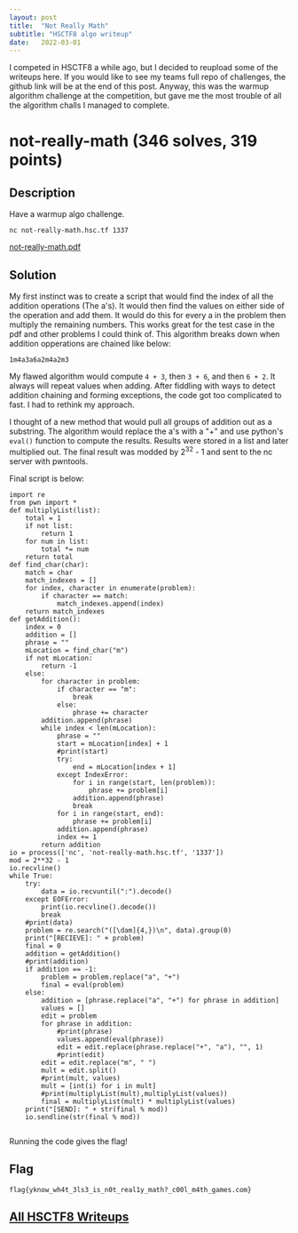 ```yaml
---
layout: post
title:  "Not Really Math"
subtitle: "HSCTF8 algo writeup"
date:   2022-03-01
---
```

I competed in HSCTF8 a while ago, but I decided to reupload some of the writeups here. If you would like to see my teams full repo of challenges, the github link will be at the end of this post.
Anyway, this was the warmup algorithm challenge at the competition, but gave me the most trouble of all the algorithm challs I managed to complete.
# not-really-math (346 solves, 319 points)
## Description
Have a warmup algo challenge.

`nc not-really-math.hsc.tf 1337`

[not-really-math.pdf](ctf.flipout50.info/downloads/not-really-math.pdf)

## Solution ##
My first instinct was to create a script that would find the index of all the addition operations (The a's). It would then find the values on either side of the operation
and add them. It would do this for every a in the problem then multiply the remaining numbers. This works great for the test case in the pdf and other problems I could think of. This algorithm breaks down when addition opperations are chained like below:

`1m4a3a6a2m4a2m3`

My flawed algorithm would compute ``4 + 3``, then ``3 + 6``, and then ``6 + 2``. It always will repeat values when adding. After fiddling with ways to detect addition chaining and forming exceptions, the code got too complicated to fast. I had to rethink my approach.

I thought of a new method that would pull all groups of addition out as a substring. The algorithm would replace the a's with a "+" and use python's ``eval()`` function to compute the results. Results were stored in a list and later multiplied out. The final result was modded by 2<sup>32</sup> - 1 and sent to the nc server with pwntools.

Final script is below:
```python3
import re
from pwn import *
def multiplyList(list):
    total = 1
    if not list:
        return 1
    for num in list:
        total *= num
    return total
def find_char(char):
    match = char
    match_indexes = []
    for index, character in enumerate(problem):
        if character == match:
            match_indexes.append(index)
    return match_indexes
def getAddition():
    index = 0
    addition = []
    phrase = ""
    mLocation = find_char("m")
    if not mLocation:
        return -1
    else:
        for character in problem:
            if character == "m":
                break
            else:
                phrase += character
        addition.append(phrase)
        while index < len(mLocation):
            phrase = ""
            start = mLocation[index] + 1
            #print(start)
            try:
                end = mLocation[index + 1]
            except IndexError:
                for i in range(start, len(problem)):
                    phrase += problem[i]
                addition.append(phrase)
                break
            for i in range(start, end):
                phrase += problem[i]
            addition.append(phrase)
            index += 1
        return addition
io = process(['nc', 'not-really-math.hsc.tf', '1337'])
mod = 2**32 - 1
io.recvline()
while True:
    try:
        data = io.recvuntil(":").decode()
    except EOFError:
        print(io.recvline().decode())
        break
    #print(data)
    problem = re.search("([\dam]{4,})\n", data).group(0)
    print("[RECIEVE]: " + problem)
    final = 0
    addition = getAddition()
    #print(addition)
    if addition == -1:
        problem = problem.replace("a", "+")
        final = eval(problem)
    else:
        addition = [phrase.replace("a", "+") for phrase in addition]
        values = []
        edit = problem
        for phrase in addition:
            #print(phrase)
            values.append(eval(phrase))
            edit = edit.replace(phrase.replace("+", "a"), "", 1)
            #print(edit)
        edit = edit.replace("m", " ")
        mult = edit.split()
        #print(mult, values)
        mult = [int(i) for i in mult]
        #print(multiplyList(mult),multiplyList(values))
        final = multiplyList(mult) * multiplyList(values)
    print("[SEND]: " + str(final % mod))
    io.sendline(str(final % mod))
    
```
Running the code gives the flag!
## Flag ##
`flag{yknow_wh4t_3ls3_is_n0t_real1y_math?_c00l_m4th_games.com}`
## [All HSCTF8 Writeups](https://github.com/BASHing-thru-challenges/HSCTF-2021-Writeups) ##

